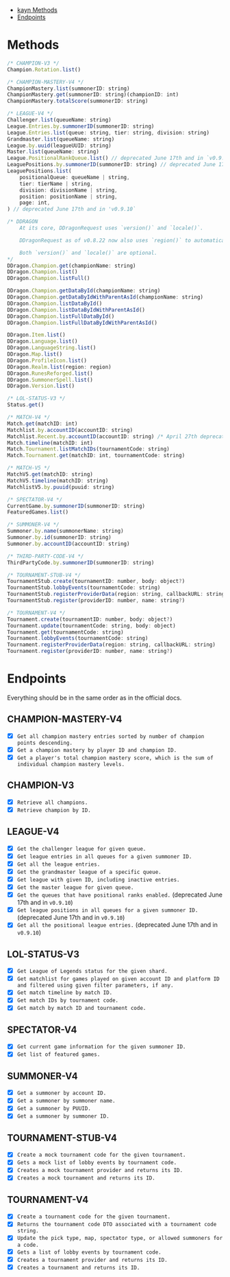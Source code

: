* [kayn Methods](#methods)
* [Endpoints](#endpoints)

# Methods 

```javascript
/* CHAMPION-V3 */
Champion.Rotation.list()

/* CHAMPION-MASTERY-V4 */
ChampionMastery.list(summonerID: string)
ChampionMastery.get(summonerID: string)(championID: int)
ChampionMastery.totalScore(summonerID: string)

/* LEAGUE-V4 */
Challenger.list(queueName: string)
League.Entries.by.summonerID(summonerID: string)
League.Entries.list(queue: string, tier: string, division: string)
Grandmaster.list(queueName: string)
League.by.uuid(leagueUUID: string)
Master.list(queueName: string)
League.PositionalRankQueue.list() // deprecated June 17th and in `v0.9.10`
LeaguePositions.by.summonerID(summonerID: string) // deprecated June 17th and in `v0.9.10`
LeaguePositions.list(
    positionalQueue: queueName | string,
    tier: tierName | string,
    division: divisionName | string,
    position: positionName | string,
    page: int,
) // deprecated June 17th and in 'v0.9.10`

/* DDRAGON
    At its core, DDragonRequest uses `version()` and `locale()`.

    DDragonRequest as of v0.8.22 now also uses `region()` to automatically grab the correct version for the current request (only for data requests like champion lists). DDragonRequest does not use `query()`.

    Both `version()` and `locale()` are optional.
*/
DDragon.Champion.get(championName: string)
DDragon.Champion.list()
DDragon.Champion.listFull()

DDragon.Champion.getDataById(championName: string)
DDragon.Champion.getDataByIdWithParentAsId(championName: string)
DDragon.Champion.listDataById()
DDragon.Champion.listDataByIdWithParentAsId()
DDragon.Champion.listFullDataById()
DDragon.Champion.listFullDataByIdWithParentAsId()

DDragon.Item.list()
DDragon.Language.list()
DDragon.LanguageString.list()
DDragon.Map.list()
DDragon.ProfileIcon.list()
DDragon.Realm.list(region: region)
DDragon.RunesReforged.list()
DDragon.SummonerSpell.list()
DDragon.Version.list()

/* LOL-STATUS-V3 */
Status.get()

/* MATCH-V4 */
Match.get(matchID: int)
Matchlist.by.accountID(accountID: string)
Matchlist.Recent.by.accountID(accountID: string) /* April 27th deprecation by Riot, but will still work via the above endpoint */
Match.timeline(matchID: int)
Match.Tournament.listMatchIDs(tournamentCode: string)
Match.Tournament.get(matchID: int, tournamentCode: string)

/* MATCH-V5 */
MatchV5.get(matchID: string)
MatchV5.timeline(matchID: string)
MatchlistV5.by.puuid(puuid: string)

/* SPECTATOR-V4 */
CurrentGame.by.summonerID(summonerID: string)
FeaturedGames.list()

/* SUMMONER-V4 */
Summoner.by.name(summonerName: string)
Summoner.by.id(summonerID: string)
Summoner.by.accountID(accountID: string)

/* THIRD-PARTY-CODE-V4 */
ThirdPartyCode.by.summonerID(summonerID: string)

/* TOURNAMENT-STUB-V4 */
TournamentStub.create(tournamentID: number, body: object?)
TournamentStub.lobbyEvents(tournamentCode: string)
TournamentStub.registerProviderData(region: string, callbackURL: string)
TournamentStub.register(providerID: number, name: string?)

/* TOURNAMENT-V4 */
Tournament.create(tournamentID: number, body: object?)
Tournament.update(tournamentCode: string, body: object)
Tournament.get(tournamentCode: string)
Tournament.lobbyEvents(tournamentCode: string)
Tournament.registerProviderData(region: string, callbackURL: string)
Tournament.register(providerID: number, name: string?)
```

# Endpoints 

Everything should be in the same order as in the official docs.

## CHAMPION-MASTERY-V4
- [x] `Get all champion mastery entries sorted by number of champion points descending.`
- [x] `Get a champion mastery by player ID and champion ID.`
- [x] `Get a player's total champion mastery score, which is the sum of individual champion mastery levels.`

## CHAMPION-V3
- [x] `Retrieve all champions.`
- [x] `Retrieve champion by ID.`

## LEAGUE-V4
- [x] `Get the challenger league for given queue.`
- [x] `Get league entries in all queues for a given summoner ID.`
- [x] `Get all the league entries.`
- [x] `Get the grandmaster league of a specific queue.`
- [x] `Get league with given ID, including inactive entries.`
- [x] `Get the master league for given queue.`
- [x] `Get the queues that have positional ranks enabled.` (deprecated June 17th and in `v0.9.10`)
- [x] `Get league positions in all queues for a given summoner ID.` (deprecated June 17th and in `v0.9.10`)
- [x] `Get all the positional league entries.` (deprecated June 17th and in `v0.9.10`)

## LOL-STATUS-V3
- [x] `Get League of Legends status for the given shard.`
- [x] `Get matchlist for games played on given account ID and platform ID and filtered using given filter parameters, if any.`
- [x] `Get match timeline by match ID.`
- [x] `Get match IDs by tournament code.`
- [x] `Get match by match ID and tournament code.`

## SPECTATOR-V4
- [x] `Get current game information for the given summoner ID.`
- [x] `Get list of featured games.`

## SUMMONER-V4
- [x] `Get a summoner by account ID.`
- [x] `Get a summoner by summoner name.`
- [x] `Get a summoner by PUUID.`
- [x] `Get a summoner by summoner ID.`

## TOURNAMENT-STUB-V4
- [x] `Create a mock tournament code for the given tournament.`
- [x] `Gets a mock list of lobby events by tournament code.`
- [x] `Creates a mock tournament provider and returns its ID.`
- [x] `Creates a mock tournament and returns its ID.`

## TOURNAMENT-V4
- [x] `Create a tournament code for the given tournament.`
- [x] `Returns the tournament code DTO associated with a tournament code string.`
- [x] `Update the pick type, map, spectator type, or allowed summoners for a code.`
- [x] `Gets a list of lobby events by tournament code.`
- [x] `Creates a tournament provider and returns its ID.`
- [x] `Creates a tournament and returns its ID.`